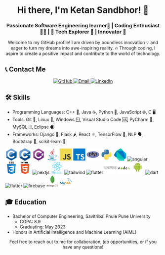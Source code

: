 <h1 align="center">Hi there, I'm Ketan Sandbhor! 👋</h1>


<h3 align="center">Passionate Software Engineering learner🚀 | Coding Enthusiast 👩‍💻 | 🌌 Tech Explorer 🌌 | Innovator 🧠</h3>

<p align="center">Welcome to my GitHub profile! I am driven by boundless innovation 💡 and eager to turn my dreams into awe-inspiring reality. 🔥 Through coding, I aspire to create a positive impact and contribute to the world of technology.</p>

<!-- Rest of the content remains the same -->



<h2 >📞 Contact Me</h2>

<p align="center">
  <a href="https://github.com/ketan70">
    <img src="https://img.shields.io/badge/GitHub-ketan70-blue?style=for-the-badge&logo=github" alt="GitHub">
  </a>
  <a href="mailto:ketansandbhor32@gmail.com">
    <img src="https://img.shields.io/badge/Email-ketansandbhor32%40gmail.com-red?style=for-the-badge&logo=gmail" alt="Email">
  </a>
  <a href="https://www.linkedin.com/in/ketan-sandbhor-7083/">
    <img src="https://img.shields.io/badge/LinkedIn-ketan--sandbhor--7083-green?style=for-the-badge&logo=linkedin" alt="LinkedIn">
  </a>
</p>

<h2 >🛠️ Skills</h2>

<ul>
  <li>Programming Languages: C++ 🌟, Java ☕, Python 🐍, JavaScript 🌐, C 🖥️</li>
  <li>Tools: Git 🐙, Linux 🐧, Windows 🪟, Visual Studio Code 🆚, PyCharm 🐍, MySQL 🗄️, Eclipse 🌒</li>
  <li>Frameworks: Django 🎸, Flask 🌶️, React ⚛️, TensorFlow 🧠, NLP 🗣️, Bootstrap 🌈, scikit-learn 🧮</li>
</ul>



<td align="center">
  <img src="https://raw.githubusercontent.com/devicons/devicon/master/icons/c/c-original.svg" alt="c" width="40" height="40"/>
  <img src="https://raw.githubusercontent.com/devicons/devicon/master/icons/cplusplus/cplusplus-original.svg" alt="cplusplus" width="40" height="40"/>
  <img src="https://raw.githubusercontent.com/devicons/devicon/master/icons/csharp/csharp-original.svg" alt="csharp" width="40" height="40"/>
  <img src="https://raw.githubusercontent.com/devicons/devicon/master/icons/java/java-original.svg" alt="java" width="40" height="40"/>
  <img src="https://raw.githubusercontent.com/devicons/devicon/master/icons/javascript/javascript-original.svg" alt="javascript" width="40" height="40"/>
  <img src="https://raw.githubusercontent.com/devicons/devicon/master/icons/typescript/typescript-original.svg" alt="typescript" width="40" height="40"/>
  <img src="https://raw.githubusercontent.com/devicons/devicon/master/icons/php/php-original.svg" alt="php" width="40" height="40"/>
  <img src="https://raw.githubusercontent.com/devicons/devicon/master/icons/python/python-original.svg" alt="python" width="40" height="40"/>
  <img src="https://raw.githubusercontent.com/devicons/devicon/master/icons/dart/dart-original.svg" alt="dart" width="40" height="40"/>
</td>
<td align="center">
  <img src="https://angular.io/assets/images/logos/angular/angular.svg" alt="angular" width="40" height="40"/>
  <img src="https://raw.githubusercontent.com/devicons/devicon/master/icons/css3/css3-original-wordmark.svg" alt="css3" width="40" height="40"/>
  <img src="https://raw.githubusercontent.com/devicons/devicon/master/icons/html5/html5-original-wordmark.svg" alt="html5" width="40" height="40"/>
  <img src="https://cdn.worldvectorlogo.com/logos/nextjs-2.svg" alt="nextjs" width="40" height="40"/>
  <img src="https://raw.githubusercontent.com/devicons/devicon/master/icons/react/react-original-wordmark.svg" alt="react" width="40" height="40"/>
  <img src="https://www.vectorlogo.zone/logos/tailwindcss/tailwindcss-icon.svg" alt="tailwind" width="40" height="40"/>
  <img src="https://www.vectorlogo.zone/logos/flutterio/flutterio-icon.svg" alt="flutter" width="40" height="40"/>
</td>
<td align="center">
  <img src="https://raw.githubusercontent.com/devicons/devicon/master/icons/express/express-original-wordmark.svg" alt="express" width="40" height="40"/>
  <img src="https://raw.githubusercontent.com/devicons/devicon/master/icons/nodejs/nodejs-original-wordmark.svg" alt="nodejs" width="40" height="40"/>
</td>
<td align="center">
  <img src="https://raw.githubusercontent.com/devicons/devicon/master/icons/android/android-original-wordmark.svg" alt="android" width="40" height="40"/>
  <img src="https://www.vectorlogo.zone/logos/dartlang/dartlang-icon.svg" alt="dart" width="40" height="40"/>
  <img src="https://www.vectorlogo.zone/logos/flutterio/flutterio-icon.svg" alt="flutter" width="40" height="40"/>
</td>
<td align="center">
  <img src="https://www.vectorlogo.zone/logos/firebase/firebase-icon.svg" alt="firebase" width="40" height="40"/>
  <img src="https://raw.githubusercontent.com/devicons/devicon/master/icons/mongodb/mongodb-original-wordmark.svg" alt="mongodb" width="40"height="40"/>
  <img src="https://raw.githubusercontent.com/devicons/devicon/master/icons/mysql/mysql-original-wordmark.svg" alt="mysql" width="40" height="40"/>
</td>






<h2 >🎓 Education</h2>

<ul>
  <li>
    Bachelor of Computer Engineering, Savitribai Phule Pune University
    <ul>
      <li>CGPA: 8.9</li>
      <li>Graduating: May 2023</li>
    </ul>
  </li>
  <li>Honors in Artificial Intelligence and Machine Learning (AIML)</li>
</ul>

<p align="center">Feel free to reach out to me for collaboration, job opportunities, or if you have any questions!</p>
